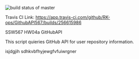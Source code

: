 ![build status of master](https://app.travis-ci.com/RK-ops/GithubAPI567.svg?branch=master)

Travis CI Link: https://app.travis-ci.com/github/RK-ops/GithubAPI567/builds/256615986

SSW567 
HW04a
GitHubAPI

This script quieries GitHub API for user repository information.

isjdgjih
sdhkvbfhyjewgfvfuiwrgner
